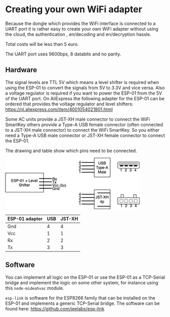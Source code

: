# Creating your own WiFi adapter

Because the dongle which provides the WiFi interface is connected to a UART port it is rather easy to create your own WiFi adapter without using the cloud, the authentication , en/decoding and en/decryption hassle. 

Total costs will be less than 5 euro.


The UART port uses 9600bps, 8 databits and no parity. 

## Hardware
The signal levels are TTL 5V which means a level shifter is required when using the ESP-01 to convert the signals from 5V to 3.3V and vice versa. Also a voltage regulator is required if you want to power the ESP-01 from the 5V of the UART port. On AliExpress the following adapter for the ESP-01 can be ordered that provides the voltage regulator and level shifters: https://nl.aliexpress.com/item/4001054021801.html

Some AC units provide a JST-XH male connector to connect the WiFi SmartKey others provide a Type-A USB female connector (often connected to a JST-XH male connector) to connect the WiFi SmartKey. So you either need a Type-A USB male connector or JST-XH female connector to connect the ESP-01.

The drawing and table show which pins need to be connected.


![](adapter.png)

| ESP-01 adapter | USB | JST-XH |
|-|-|-|
| Gnd | 4 | 4 |
| Vcc | 1 | 1 |
| Rx | 2 | 2 |
| Tx | 3 | 3 |


## Software
You can implement all logic on the ESP-01 or use the ESP-01 as a TCP-Serial bridge and implement the logic on some other system, for instance using this `node-mideahvac` module.

`esp-link` is software for the ESP8266 family that can be installed on the ESP-01 and implements a generic TCP-Serial bridge. The software can be found here: https://github.com/jeelabs/esp-link
